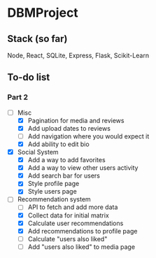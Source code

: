 # DBMProject

## Stack (so far)
Node, React, SQLite, Express, Flask, Scikit-Learn

## To-do list
### Part 2
- [ ] Misc
  - [x] Pagination for media and reviews
  - [x] Add upload dates to reviews
  - [ ] Add navigation where you would expect it
  - [x] Add ability to edit bio
- [x] Social System
  - [x] Add a way to add favorites
  - [x] Add a way to view other users activity
  - [x] Add search bar for users
  - [x] Style profile page
  - [x] Style users page
- [ ] Recommendation system
  - [ ] API to fetch and add more data
  - [x] Collect data for initial matrix
  - [x] Calculate user recommendations
  - [x] Add recommendations to profile page
  - [ ] Calculate "users also liked"
  - [ ] Add "users also liked" to media page
